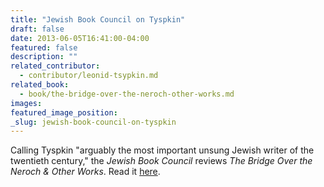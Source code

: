 ```yaml
---
title: "Jewish Book Council on Tyspkin"
draft: false
date: 2013-06-05T16:41:00-04:00
featured: false
description: ""
related_contributor:
  - contributor/leonid-tsypkin.md
related_book:
  - book/the-bridge-over-the-neroch-other-works.md
images:
featured_image_position: 
_slug: jewish-book-council-on-tyspkin
---
```


Calling Tyspkin "arguably the most important unsung Jewish writer of the twentieth century," the _Jewish Book Council_ reviews _The Bridge Over the Neroch & Other Works_. Read it [here](http://www.jewishbookcouncil.org/book/the-bridge-over-the-neroch-leonid-tsypkin). 

